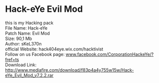 # Hack-eYe Evil Mod        
this is  my  Hacking pack               
File Name: Hack-eYe                 
Patch Name: Evil Mod                
Size: 90,1 Mb               
Author: sKeL370n         
official Website: hack404eye.wix.com/hacktivist           
Follow on us Facebook page: www.facebook.com/CorporationHackeYe/?fref=ts    
 Download Link: http://www.mediafire.com/download/f83p4a4y755w15w/Hack-eYe_Evil_Mod_v7.2.2.rar
